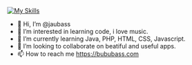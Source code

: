 [![My Skills](https://skillicons.dev/icons?i=js,html,css,sass,java,idea,vscode,ai,ps,wordpress,mysql )](https://skillicons.dev)

- 👋 Hi, I’m @jaubass
- 👀 I’m interested in learning code, i love music.
- 🌱 I’m currently learning Java, PHP, HTML, CSS, Javascript.
- 💞️ I’m looking to collaborate on beatiful and useful apps.
- 📫 How to reach me https://bububass.com

<!---
jaubass/jaubass is a ✨ special ✨ repository because its `README.md` (this file) appears on your GitHub profile.
You can click the Preview link to take a look at your changes.
--->
